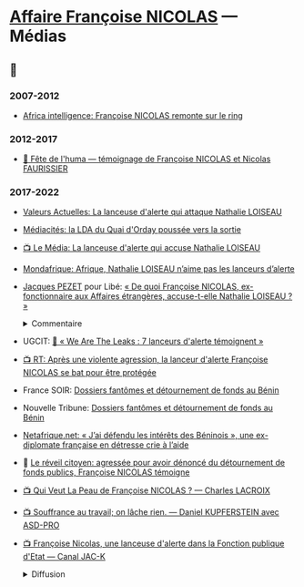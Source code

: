 # [Affaire Françoise NICOLAS](fn.md) — Médias

## 📜
### 2007-2012
* [Africa intelligence: Françoise NICOLAS remonte sur le ring](https://www.africaintelligence.fr/afrique-ouest-et-centrale_politique/2011/12/01/francoise-nicolas-remonte-sur-le-ring,94999641-art)

### 2012-2017

* <a id="huma-2016"></a>[📢 Fête de l'huma — témoignage de Françoise NICOLAS et Nicolas FAURISSIER](https://t.co/mSMacDdH9t)

### 2017-2022

* <a id="nicolasVA"></a>[Valeurs Actuelles: La lanceuse d'alerte qui attaque Nathalie LOISEAU](../pieces/identifiant/ccac26a8)

* <a id="mediacites"></a>[Médiacités: la LDA du Quai d'Orday poussée vers la sortie](https://www.mediacites.fr/complement-denquete/nantes/2018/10/18/la-lanceuse-dalerte-du-quai-dorsay-poussee-vers-la-sortie/)

* <a id="lemedianicolas"></a>[📺 Le Média: La lanceuse d'alerte qui accuse Nathalie LOISEAU](https://www.lemediatv.fr/emissions/les-entretiens/la-lanceuse-dalerte-qui-accuse-nathalie-loiseau-lKSR1V_BSsKkSzrIF8-h6A)

* [Mondafrique: Afrique, Nathalie LOISEAU n’aime pas les lanceurs d’alerte](https://mondafrique.com/nathalie-loiseau-tuer/)

* <a id="pezetnicolas"></a>[Jacques PEZET](https://twitter.com/Jacques_Pezet) pour Libé:  [« De quoi Françoise NICOLAS, ex-fonctionnaire aux Affaires étrangères, accuse-t-elle Nathalie LOISEAU ? »](https://www.liberation.fr/checknews/2019/04/09/de-quoi-francoise-nicolas-ex-fonctionnaire-aux-affaires-etrangeres-accuse-t-elle-nathalie-loiseau_1717962/)

    <details>
      <summary>Commentaire</summary>
    
    Françoise NICOLAS [en a contesté en ligne la véracité](https://www.liberation.fr/checknews/2019/04/09/de-quoi-francoise-nicolas-ex-fonctionnaire-aux-affaires-etrangeres-accuse-t-elle-nathalie-loiseau_1717962/). Sa victoire en 2021 pour sa démarche engagée en 2013 pour obtenir la [protection fonctionnelle](../composition/demarches/pf.md) appelle une remise en perspective.
    </details>

* <a id="cgt-leaks"></a>UGCIT:  [📢 « We Are The Leaks : 7 lanceurs d'alerte témoignent »](https://web.archive.org/web/20201221122852/http://www.ugict.cgt.fr/articles/actus/we-are-the-leaks-7-lanceurs-dalerte-temoignent)

* <a id="RTnicolas"></a>[📺 RT: Après une violente agression, la lanceur d'alerte Françoise NICOLAS se bat pour être protégée](https://francais.rt.com/france/88671-apres-violente-agression-lanceuse-alerte-francoise-nicolas-bat-pour-etre-protegee)

* <a id="FS-fantomesbenin"></a>France SOIR: [Dossiers fantômes et détournement de fonds au Bénin](https://www.francesoir.fr/videos-le-defi-de-la-verite/dossiers-fantomes-et-detournements-de-fonds-publics-au-benin)

* <a id="NT-fantomesbenin"></a>Nouvelle Tribune: [Dossiers fantômes et détournement de fonds au Bénin](https://lanouvelletribune.info/2021/05/dossiers-fantomes-a-lambassade-de-france-au-benin-lex-employee-demande-de-laide/)

* [Netafrique.net: « J’ai défendu les intérêts des Béninois », une ex-diplomate française en détresse crie à l’aide](https://netafrique.net/jai-defendu-les-interets-des-beninois-une-ex-diplomate-francaise-en-detresse-crie-a-laide/)

* 📢 [Le réveil citoyen: agressée pour avoir dénoncé du détournement de fonds publics, Françoise NICOLAS témoigne](https://lereveilcitoyen.fr/2021/05/21/agressee-pour-avoir-denonce-du-detournement-de-fonds-publics-francoise-nicolas-temoigne/)

* <a id="quiveutlapeau"></a>[📺 Qui Veut La Peau de Françoise NICOLAS ? — Charles LACROIX](https://www.youtube.com/watch?v=cOagKQBZJ78)

* <a id="kupers">[📺 Souffrance au travail; on lâche rien. — Daniel KUPFERSTEIN avec ASD-PRO](https://www.daniel-kupferstein.com/8-documentaires/261-souffrance-au-travail-on-lache-rien?ml=1)

* <a id="jac-K">[📺 Françoise Nicolas, une lanceuse d'alerte dans la Fonction publique d'Etat — Canal JAC-K](https://www.youtube.com/watch?v=Q0k5mT60Fqw)

    <details><summary>Diffusion</summary>
    
    🚧
    </detais>

